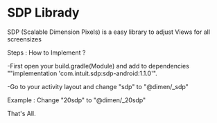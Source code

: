 # SDP Librady
 SDP (Scalable Dimension Pixels) is a easy library to adjust Views for all screensizes
 
Steps : How to Implement ?

-First open your build.gradle(Module) and add to dependencies ""implementation 'com.intuit.sdp:sdp-android:1.1.0'".

-Go to your activity layout and change "sdp" to "@dimen/_sdp"

Example : 
Change "20sdp" to "@dimen/_20sdp"

That's All.
